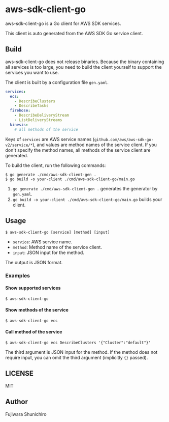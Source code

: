 # aws-sdk-client-go

aws-sdk-client-go is a Go client for AWS SDK services.

This client is auto generated from the AWS SDK Go service client.

## Build

aws-sdk-client-go does not release binaries. Because the binary containing all services is too large, you need to build the client yourself to support the services you want to use.

The client is built by a configuration file `gen.yaml`.

```yaml
services:
  ecs:
    - DescribeClusters
    - DescribeTasks
  firehose:
    - DescribeDeliveryStream
    - ListDeliveryStreams
  kinesis:
    # all methods of the service
```

Keys of `services` are AWS service names (`github.com/aws/aws-sdk-go-v2/service/*`), and values are method names of the service client. If you don't specify the method names, all methods of the service client are generated.

To build the client, run the following commands:

```console
$ go generate ./cmd/aws-sdk-client-gen .
$ go build -o your-client ./cmd/aws-sdk-client-go/main.go
```

1. `go generate ./cmd/aws-sdk-client-gen .` generates the generator by `gen.yaml`.
2. `go build -o your-client ./cmd/aws-sdk-client-go/main.go` builds your client.

## Usage

```console
$ aws-sdk-client-go [service] [method] [input]
```

- `service`: AWS service name.
- `method`: Method name of the service client.
- `input`: JSON input for the method.

The output is JSON format.

### Examples

#### Show supported services

```console
$ aws-sdk-client-go
```

#### Show methods of the service

```console
$ aws-sdk-client-go ecs
```

#### Call method of the service

```console
$ aws-sdk-client-go ecs DescribeClusters '{"Cluster":"default"}'
```

The third argument is JSON input for the method. If the method does not require input, you can omit the third argument (implicitly `{}` passed).


## LICENSE

MIT

## Author

Fujiwara Shunichiro

